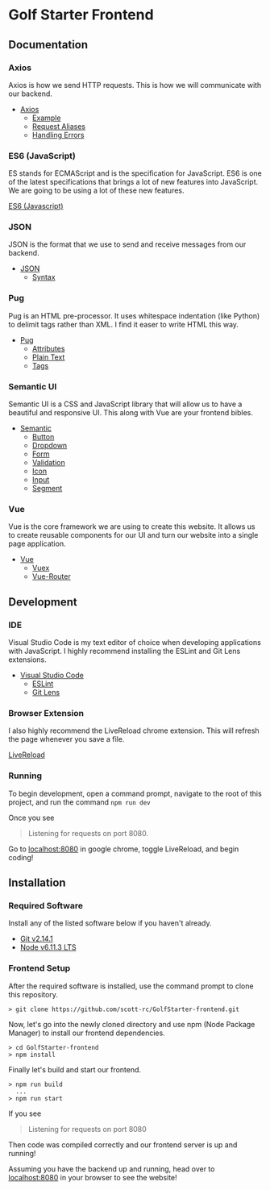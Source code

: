 # Golf Starter Frontend

## Documentation

### Axios

Axios is how we send HTTP requests. This is how we will communicate with our backend.

* [Axios](https://github.com/axios/axios)
  * [Example](https://github.com/axios/axios#example)
  * [Request Aliases](https://github.com/axios/axios#request-method-aliases)
  * [Handling Errors](https://github.com/axios/axios#handling-errors)

### ES6 (JavaScript)

ES stands for ECMAScript and is the specification for JavaScript. ES6 is one of the latest specifications that brings a lot of new features into JavaScript. We are going to be using a lot of these new features.

[ES6 (Javascript)](https://github.com/DrkSephy/es6-cheatsheet)

### JSON

JSON is the format that we use to send and receive messages from our backend.

* [JSON](https://www.w3schools.com/js/js_json_intro.asp)
  * [Syntax](https://www.w3schools.com/js/js_json_syntax.asp)

### Pug

Pug is an HTML pre-processor. It uses whitespace indentation (like Python) to delimit tags rather than XML. I find it easer to write HTML this way.

* [Pug](https://github.com/pugjs/pug)
  * [Attributes](https://pugjs.org/language/attributes.html)
  * [Plain Text](https://pugjs.org/language/plain-text.html)
  * [Tags](https://pugjs.org/language/tags.html)

### Semantic UI

Semantic UI is a CSS and JavaScript library that will allow us to have a beautiful and responsive UI. This along with Vue are your frontend bibles.

* [Semantic](https://semantic-ui.com/)
  * [Button](https://semantic-ui.com/elements/button.html)
  * [Dropdown](https://semantic-ui.com/modules/dropdown.html)
  * [Form](https://semantic-ui.com/collections/form.html)
  * [Validation](https://semantic-ui.com/behaviors/form.html)
  * [Icon](https://semantic-ui.com/elements/icon.html)
  * [Input](https://semantic-ui.com/elements/input.html)
  * [Segment](https://semantic-ui.com/elements/segment.html)

### Vue

Vue is the core framework we are using to create this website. It allows us to create reusable components for our UI and turn our website into a single page application.

* [Vue](https://vuejs.org/v2/guide/)
  * [Vuex](https://vuex.vuejs.org/)
  * [Vue-Router](https://router.vuejs.org/)

## Development

### IDE

Visual Studio Code is my text editor of choice when developing applications with JavaScript. I highly recommend installing the ESLint and Git Lens extensions.

* [Visual Studio Code](https://code.visualstudio.com/)
  * [ESLint](https://marketplace.visualstudio.com/items?itemName=dbaeumer.vscode-eslint)
  * [Git Lens](https://marketplace.visualstudio.com/items?itemName=eamodio.gitlens)

### Browser Extension

I also highly recommend the LiveReload chrome extension. This will refresh the page whenever you save a file.

[LiveReload](https://chrome.google.com/webstore/detail/livereload/jnihajbhpnppcggbcgedagnkighmdlei)

### Running

To begin development, open a command prompt, navigate to the root of this project, and run the command `npm run dev`

Once you see

> Listening for requests on port 8080.

Go to [localhost:8080](http://localhost:8080) in google chrome, toggle LiveReload, and begin coding!

## Installation

### Required Software

Install any of the listed software below if you haven't already.

* [Git v2.14.1](https://git-scm.com/downloads)
* [Node v6.11.3 LTS](https://nodejs.org/en/)

### Frontend Setup

After the required software is installed, use the command prompt to clone this repository.

```
> git clone https://github.com/scott-rc/GolfStarter-frontend.git
```

Now, let's go into the newly cloned directory and use npm (Node Package Manager) to install our frontend dependencies.

```
> cd GolfStarter-frontend
> npm install
```

Finally let's build and start our frontend.

```
> npm run build
  ...
> npm run start
```

If you see

> Listening for requests on port 8080

Then code was compiled correctly and our frontend server is up and running!

Assuming you have the backend up and running, head over to [localhost:8080](http://localhost:8080) in your browser to see the website!